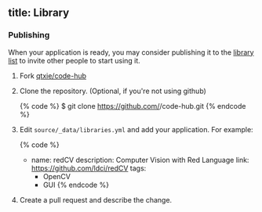 title: Library
---

### Publishing

When your application is ready, you may consider publishing it to the [library list](/libraries) to invite other people to start using it. 

1. Fork [qtxie/code-hub]
2. Clone the repository. (Optional, if you're not using github)

    {% code %}
    $ git clone https://github.com/<username>/code-hub.git
    {% endcode %}

3. Edit `source/_data/libraries.yml` and add your application. For example:

    {% code %}
    - name: redCV
      description: Computer Vision with Red Language
      link: https://github.com/ldci/redCV
      tags:
        - OpenCV
        - GUI
    {% endcode %}
4. Create a pull request and describe the change.

[qtxie/code-hub]: https://github.com/qtxie/code-hub